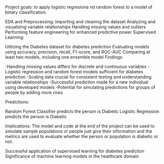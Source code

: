 Project goals: to apply logistic regresiona nd random forest to a model of binary classification.


EDA and Preprocessing:
Importing and cleaning the dataset
Analyzing and visualizing variable relationships
Handling missing values and outliers
Performing feature engineering for enhanced predictive power
Supervised Learning:

Utilizing the Diabetes dataset for diabetes prediction
Evaluating models using accuracy, precision, recall, F1-score, and ROC-AUC
Comparing at least two models, including one ensemble model
Findings:

-Handling missing values differs for discrete and continuous variables
-Logistic regression and random forest models sufficient for diabetes prediction
-Scaling data crucial for consistent testing and understanding variable relationships
-Successful prediction made for a new individual using developed models
-Potential for simulating predictions for groups of people by adding more rows

Predictions:

Random Forest Classifier predicts the person is Diabetic
Logistic Regression predicts the person is Diabetic

Implications:
The model and code at the end of the project can be used to simulate sample populations or people
just give their information and the metrics are used to evaluate whether the person or population is diabetic or not.

Successful application of supervised learning for diabetes prediction
Significance of machine learning models in the healthcare domain